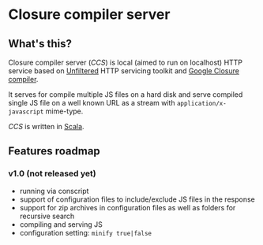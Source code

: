 # Closure compiler server #

## What's this? ##

Closure compiler server (*CCS*) is local (aimed to run on localhost) HTTP service based on [Unfiltered][1]
HTTP servicing toolkit and [Google Closure compiler][2].

It serves for compile multiple JS files on a hard disk and serve compiled single JS file on a well known URL
as a stream with `application/x-javascript` mime-type.

*CCS* is written in [Scala][3].

[1]: http://unfiltered.databinder.net/ "Scala HTTP servicing toolkit"
[2]: http://code.google.com/p/closure-compiler/ "Google Closure JavaScript compiler"
[3]: http://www.scala-lang.org/ "Scala language"

## Features roadmap ##

### v1.0 (not released yet) ###

* running via conscript
* support of configuration files to include/exclude JS files in the response
* support for zip archives in configuration files as well as folders for recursive search
* compiling and serving JS
* configuration setting: `minify true|false`